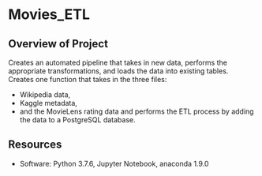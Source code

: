 # Movies_ETL

## Overview of Project
Creates an automated pipeline that takes in new data, performs the appropriate transformations, and loads the data into existing tables.  
Creates one function that takes in the three files:
- Wikipedia data, 
- Kaggle metadata, 
- and the MovieLens rating data
and performs the ETL process by adding the data to a PostgreSQL database.

## Resources
- Software: Python 3.7.6, Jupyter Notebook, anaconda 1.9.0
	